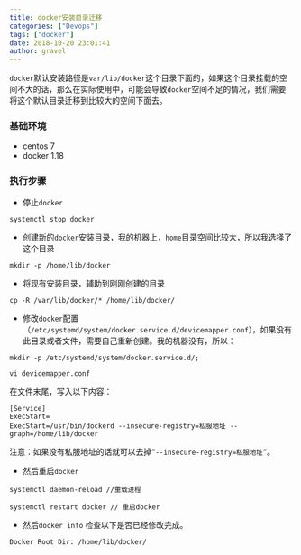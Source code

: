 ```yaml
---
title: docker安装目录迁移
categories: ["Devops"]
tags: ["docker"]
date: 2018-10-20 23:01:41 
author: gravel
---
```


`docker`默认安装路径是`var/lib/docker`这个目录下面的，如果这个目录挂载的空间不大的话，那么在实际使用中，可能会导致`docker`空间不足的情况，我们需要将这个默认目录迁移到比较大的空间下面去。

<!--more-->

### 基础环境
* centos 7
* docker 1.18

### 执行步骤

* 停止`docker`

```
systemctl stop docker
```

* 创建新的`docker`安装目录，我的机器上，`home`目录空间比较大，所以我选择了这个目录
```
mkdir -p /home/lib/docker
```
* 将现有安装目录，辅助到刚刚创建的目录
```
cp -R /var/lib/docker/* /home/lib/docker/
```

* 修改`docker`配置（`/etc/systemd/system/docker.service.d/devicemapper.conf`），如果没有此目录或者文件，需要自己重新创建。我的机器没有，所以：
```
mkdir -p /etc/systemd/system/docker.service.d/;

vi devicemapper.conf
```

在文件末尾，写入以下内容：
```
[Service]
ExecStart=
ExecStart=/usr/bin/dockerd --insecure-registry=私服地址 --graph=/home/lib/docker
```

 注意：如果没有私服地址的话就可以去掉`”--insecure-registry=私服地址”`。

 * 然后重启`docker`
```
systemctl daemon-reload //重载进程

systemctl restart docker // 重启docker
```

* 然后`docker info` 检查以下是否已经修改完成。
```
Docker Root Dir: /home/lib/docker/
```